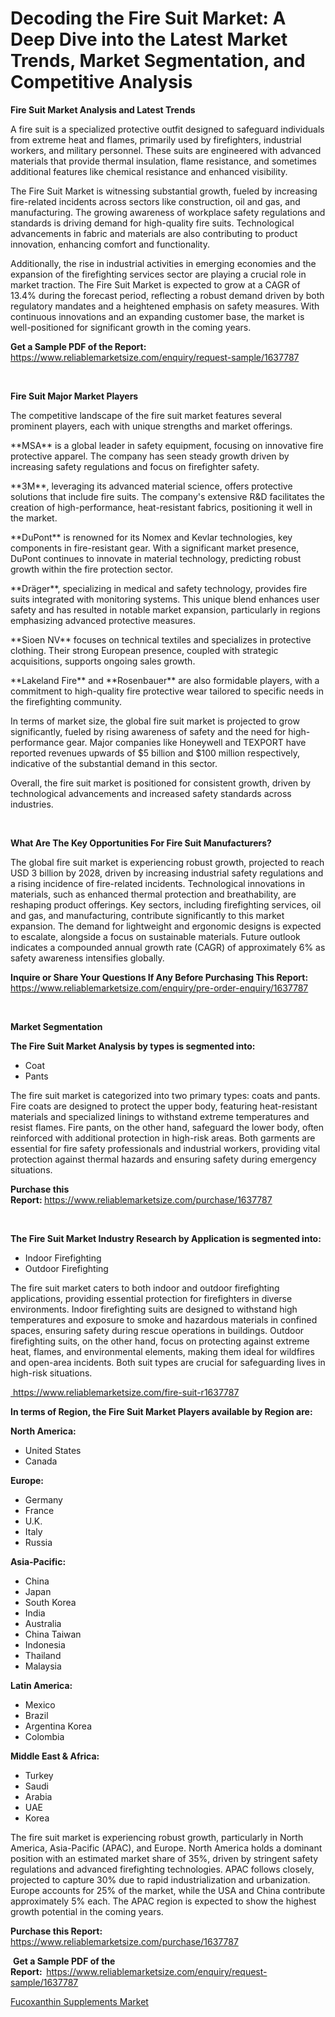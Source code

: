 <p><h1>Decoding the Fire Suit Market: A Deep Dive into the Latest Market Trends, Market Segmentation, and Competitive Analysis</h1></p><p><strong>Fire Suit Market Analysis and Latest Trends</strong></p>
<p><p>A fire suit is a specialized protective outfit designed to safeguard individuals from extreme heat and flames, primarily used by firefighters, industrial workers, and military personnel. These suits are engineered with advanced materials that provide thermal insulation, flame resistance, and sometimes additional features like chemical resistance and enhanced visibility.</p><p>The Fire Suit Market is witnessing substantial growth, fueled by increasing fire-related incidents across sectors like construction, oil and gas, and manufacturing. The growing awareness of workplace safety regulations and standards is driving demand for high-quality fire suits. Technological advancements in fabric and materials are also contributing to product innovation, enhancing comfort and functionality.</p><p>Additionally, the rise in industrial activities in emerging economies and the expansion of the firefighting services sector are playing a crucial role in market traction. The Fire Suit Market is expected to grow at a CAGR of 13.4% during the forecast period, reflecting a robust demand driven by both regulatory mandates and a heightened emphasis on safety measures. With continuous innovations and an expanding customer base, the market is well-positioned for significant growth in the coming years.</p></p>
<p><strong>Get a Sample PDF of the Report:&nbsp;</strong> <a href="https://www.reliablemarketsize.com/enquiry/request-sample/1637787?utm_campaign=2459&utm_medium=2&utm_source=Github&utm_content=ia&utm_term=07032025&utm_id=fire-suit">https://www.reliablemarketsize.com/enquiry/request-sample/1637787</a></p>
<p>&nbsp;</p>
<p><strong>Fire Suit Major Market Players</strong></p>
<p><p>The competitive landscape of the fire suit market features several prominent players, each with unique strengths and market offerings.</p><p>**MSA** is a global leader in safety equipment, focusing on innovative fire protective apparel. The company has seen steady growth driven by increasing safety regulations and focus on firefighter safety. </p><p>**3M**, leveraging its advanced material science, offers protective solutions that include fire suits. The company's extensive R&D facilitates the creation of high-performance, heat-resistant fabrics, positioning it well in the market.</p><p>**DuPont** is renowned for its Nomex and Kevlar technologies, key components in fire-resistant gear. With a significant market presence, DuPont continues to innovate in material technology, predicting robust growth within the fire protection sector.</p><p>**Dräger**, specializing in medical and safety technology, provides fire suits integrated with monitoring systems. This unique blend enhances user safety and has resulted in notable market expansion, particularly in regions emphasizing advanced protective measures.</p><p>**Sioen NV** focuses on technical textiles and specializes in protective clothing. Their strong European presence, coupled with strategic acquisitions, supports ongoing sales growth.</p><p>**Lakeland Fire** and **Rosenbauer** are also formidable players, with a commitment to high-quality fire protective wear tailored to specific needs in the firefighting community.</p><p>In terms of market size, the global fire suit market is projected to grow significantly, fueled by rising awareness of safety and the need for high-performance gear. Major companies like Honeywell and TEXPORT have reported revenues upwards of $5 billion and $100 million respectively, indicative of the substantial demand in this sector. </p><p>Overall, the fire suit market is positioned for consistent growth, driven by technological advancements and increased safety standards across industries.</p></p>
<p>&nbsp;</p>
<p><strong>What Are The Key Opportunities For Fire Suit Manufacturers?</strong></p>
<p><p>The global fire suit market is experiencing robust growth, projected to reach USD 3 billion by 2028, driven by increasing industrial safety regulations and a rising incidence of fire-related incidents. Technological innovations in materials, such as enhanced thermal protection and breathability, are reshaping product offerings. Key sectors, including firefighting services, oil and gas, and manufacturing, contribute significantly to this market expansion. The demand for lightweight and ergonomic designs is expected to escalate, alongside a focus on sustainable materials. Future outlook indicates a compounded annual growth rate (CAGR) of approximately 6% as safety awareness intensifies globally.</p></p>
<p><strong>Inquire or Share Your Questions If Any Before Purchasing This Report:</strong> <a href="https://www.reliablemarketsize.com/enquiry/pre-order-enquiry/1637787?utm_campaign=2459&utm_medium=2&utm_source=Github&utm_content=ia&utm_term=07032025&utm_id=fire-suit">https://www.reliablemarketsize.com/enquiry/pre-order-enquiry/1637787</a></p>
<p>&nbsp;</p>
<p><strong>Market Segmentation</strong></p>
<p><strong>The Fire Suit Market Analysis by types is segmented into:</strong></p>
<p><ul><li>Coat</li><li>Pants</li></ul></p>
<p><p>The fire suit market is categorized into two primary types: coats and pants. Fire coats are designed to protect the upper body, featuring heat-resistant materials and specialized linings to withstand extreme temperatures and resist flames. Fire pants, on the other hand, safeguard the lower body, often reinforced with additional protection in high-risk areas. Both garments are essential for fire safety professionals and industrial workers, providing vital protection against thermal hazards and ensuring safety during emergency situations.</p></p>
<p><strong>Purchase this Report:&nbsp;</strong><a href="https://www.reliablemarketsize.com/purchase/1637787?utm_campaign=2459&utm_medium=2&utm_source=Github&utm_content=ia&utm_term=07032025&utm_id=fire-suit">https://www.reliablemarketsize.com/purchase/1637787</a></p>
<p>&nbsp;</p>
<p><strong>The Fire Suit Market Industry Research by Application is segmented into:</strong></p>
<p><ul><li>Indoor Firefighting</li><li>Outdoor Firefighting</li></ul></p>
<p><p>The fire suit market caters to both indoor and outdoor firefighting applications, providing essential protection for firefighters in diverse environments. Indoor firefighting suits are designed to withstand high temperatures and exposure to smoke and hazardous materials in confined spaces, ensuring safety during rescue operations in buildings. Outdoor firefighting suits, on the other hand, focus on protecting against extreme heat, flames, and environmental elements, making them ideal for wildfires and open-area incidents. Both suit types are crucial for safeguarding lives in high-risk situations.</p></p>
<p><a href="https://www.reliablemarketsize.com/fire-suit-r1637787?utm_campaign=2459&utm_medium=2&utm_source=Github&utm_content=ia&utm_term=07032025&utm_id=fire-suit">&nbsp;https://www.reliablemarketsize.com/fire-suit-r1637787</a></p>
<p><strong>In terms of Region, the Fire Suit Market Players available by Region are:</strong></p>
<p>
    <p> <strong> North America: </strong>
        <ul>
            <li>United States</li>
            <li>Canada</li>
        </ul>
        </p> 
    <p> <strong> Europe: </strong>
        <ul>
            <li>Germany</li>
            <li>France</li>
            <li>U.K.</li>
            <li>Italy</li>
            <li>Russia</li>
        </ul>
        </p> 
    <p> <strong> Asia-Pacific: </strong>
        <ul>
            <li>China</li>
            <li>Japan</li>
            <li>South Korea</li>
            <li>India</li>
            <li>Australia</li>
            <li>China Taiwan</li>
            <li>Indonesia</li>
            <li>Thailand</li>
            <li>Malaysia</li>
        </ul>
        </p> 
    <p> <strong> Latin America: </strong>
        <ul>
            <li>Mexico</li>
            <li>Brazil</li>
            <li>Argentina Korea</li>
            <li>Colombia</li>
        </ul>
        </p> 
    <p> <strong> Middle East & Africa: </strong>
        <ul>
            <li>Turkey</li>
            <li>Saudi</li>
            <li>Arabia</li>
            <li>UAE</li>
            <li>Korea</li>
        </ul>
    </p>
    </p>
<p><p>The fire suit market is experiencing robust growth, particularly in North America, Asia-Pacific (APAC), and Europe. North America holds a dominant position with an estimated market share of 35%, driven by stringent safety regulations and advanced firefighting technologies. APAC follows closely, projected to capture 30% due to rapid industrialization and urbanization. Europe accounts for 25% of the market, while the USA and China contribute approximately 5% each. The APAC region is expected to show the highest growth potential in the coming years.</p></p>
<p><strong>Purchase this Report: </strong><a href="https://www.reliablemarketsize.com/purchase/1637787?utm_campaign=2459&utm_medium=2&utm_source=Github&utm_content=ia&utm_term=07032025&utm_id=fire-suit">https://www.reliablemarketsize.com/purchase/1637787</a></p>
<p>&nbsp;<strong>Get a Sample PDF of the Report:&nbsp;&nbsp;</strong><a href="https://www.reliablemarketsize.com/enquiry/request-sample/1637787?utm_campaign=2459&utm_medium=2&utm_source=Github&utm_content=ia&utm_term=07032025&utm_id=fire-suit">https://www.reliablemarketsize.com/enquiry/request-sample/1637787</a></p>
<p><strong></strong></p>
<p><p><a href="https://github.com/dmitriyvo6rog/Market-Research-Report-List-1/blob/main/fucoxanthin-supplements-market.md?utm_campaign=2459&utm_medium=2&utm_source=Github&utm_content=ia&utm_term=07032025&utm_id=fire-suit">Fucoxanthin Supplements Market</a></p></p>